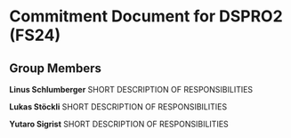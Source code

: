 # Commitment Document for DSPRO2 (FS24)

## Group Members

**Linus Schlumberger**
SHORT DESCRIPTION OF RESPONSIBILITIES

**Lukas Stöckli**
SHORT DESCRIPTION OF RESPONSIBILITIES

**Yutaro Sigrist**
SHORT DESCRIPTION OF RESPONSIBILITIES